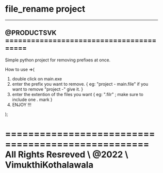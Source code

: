 # file_rename project
----------------------------------------------------
@PRODUCTSVK ========================================
----------------------------------------------------

Simple python project for removing prefixes at once.

How to use =>(

1) double click on main.exe
2) enter the prefix you want to remove. { eg: "project - main.file" if you want to remove "project -" give it. }
3) enter the extention of the files you want { eg: ".filr" ; make sure to include one . mark }
4) ENJOY !!!

);

===================================================
All Rights Resreved \\ @2022 \\ VimukthiKothalawala
===================================================
